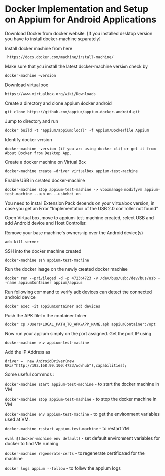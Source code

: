 <h1>Docker Implementation and Setup on Appium for Android Applications </h1>

Download Docker from docker website. [If you installed desktop version you have to install docker-machine separately]

Install docker machine from here 

`
https://docs.docker.com/machine/install-machine/`

Make sure that you install the latest docker-machine version check by 

`docker-machine —version`

Download virtual box 

`https://www.virtualbox.org/wiki/Downloads`

Create a directory and clone appium docker android 

`git clone https://github.com/appium/appium-docker-android.git`

Jump to directory and run 

`docker build -t "appium/appium:local" -f Appium/Dockerfile Appium`

Identify docker version 

`docker-machine —version (if you are using docker cli) or get it from About Docker from Desktop App.`

Create a docker machine on Virtual Box 

`docker-machine create —driver virtualbox appium-test-machine `

Enable USB in created docker-machine 

`docker-machine stop appium-test-machine -> vboxmanage modifyvm appium-test-machine --usb on --usbehci on`

You need to install Extension Pack depends on your virtualbox version, in case you get an Error "Implementation of the USB 2.0 controller not found"

Open Virtual box, move to appium-test-machine created, select USB and add Android device and Host Controller.

Remove your base machine's ownership over the Android device(s)  

`adb kill-server`

SSH into the docker machine created  

`docker-machine ssh appium-test-machine`

Run the docker image on the newly created docker machine 

`docker run --privileged -d -p 4723:4723 -v /dev/bus/usb:/dev/bus/usb --name appiumContainer appium/appium`

Run following command to verify adb devices can detect the connected android device  

`docker exec -it appiumContainer adb devices`

Push the APK file to the container folder 

`docker cp /Users/LOCAL_PATH_TO_APK/APP_NAME.apk appiumContainer:/opt`

Now run your appium simply on the port assigned. Get the port IP using 

`docker-machine env appium-test-machine`

Add the IP Address as 

`driver =  new AndroidDriver(new URL("http://192.168.99.100:4723/wd/hub"),capabilities);`

Some useful commnds : 

`docker-machine start appium-test-machine` - to start the docker machine in VM

`docker-machine stop appium-test-machine` - to stop the docker machine in VM

`docker-machine env appium-test-machine` - to get the environment variables used at VM.

`docker-machine restart appium-test-machine` - to restart VM 

`eval $(docker-machine env default)` - set default environment variables for docker to find VM running

`docker-machine regenerate-certs` - to regenerate certificated for the machine

`docker logs appium --follow` - to follow the appium logs
